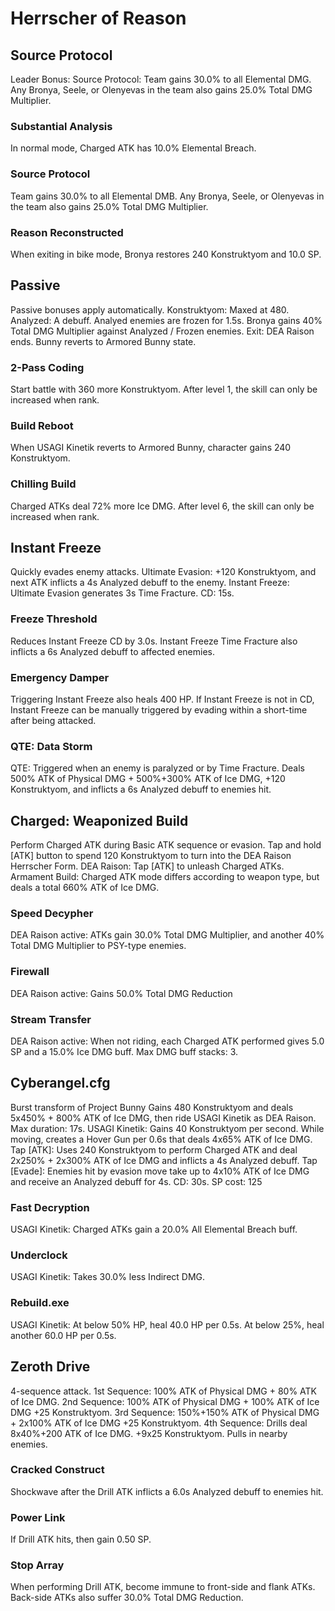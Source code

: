 # Herrscher of Reason

## Source Protocol

Leader Bonus:
Source Protocol: Team gains 30.0% to all Elemental DMG. Any Bronya, Seele, or Olenyevas in the team also gains 25.0% Total DMG Multiplier.

### Substantial Analysis

In normal mode, Charged ATK has 10.0% Elemental Breach.

### Source Protocol

Team gains 30.0% to all Elemental DMB. Any Bronya, Seele, or Olenyevas in the team also gains 25.0% Total DMG Multiplier.

### Reason Reconstructed

When exiting in bike mode, Bronya restores 240 Konstruktyom and 10.0 SP.

## Passive

Passive bonuses apply automatically.
Konstruktyom: Maxed at 480.
Analyzed: A debuff. Analyed enemies are frozen for 1.5s. Bronya gains 40% Total DMG Multiplier against Analyzed / Frozen enemies.
Exit: DEA Raison ends. Bunny reverts to Armored Bunny state.

### 2-Pass Coding

Start battle with 360 more Konstruktyom.
After level 1, the skill can only be increased when  rank.

### Build Reboot

When USAGI Kinetik reverts to Armored Bunny, character gains 240 Konstruktyom.

### Chilling Build

Charged ATKs deal 72% more Ice DMG.
After level 6, the skill can only be increased when  rank.

## Instant Freeze

Quickly evades enemy attacks.
Ultimate Evasion: +120 Konstruktyom, and next ATK inflicts a 4s Analyzed debuff to the enemy.
Instant Freeze: Ultimate Evasion generates 3s Time Fracture. CD: 15s.

### Freeze Threshold

Reduces Instant Freeze CD by 3.0s. Instant Freeze Time Fracture also inflicts a 6s Analyzed debuff to affected enemies.

### Emergency Damper

Triggering Instant Freeze also heals 400 HP. If Instant Freeze is not in CD, Instant Freeze can be manually triggered by evading within a short-time after being attacked.

### QTE: Data Storm

QTE: Triggered when an enemy is paralyzed or by Time Fracture. Deals 500% ATK of Physical DMG + 500%+300% ATK of Ice DMG, +120 Konstruktyom, and inflicts a 6s Analyzed debuff to enemies hit.

## Charged: Weaponized Build

Perform Charged ATK during Basic ATK sequence or evasion. 
Tap and hold [ATK] button to spend 120 Konstruktyom to turn into the DEA Raison Herrscher Form. DEA Raison: Tap [ATK] to unleash Charged ATKs.
Armament Build: Charged ATK mode differs according to weapon type, but deals a total 660% ATK of Ice DMG.

### Speed Decypher

DEA Raison active: ATKs gain 30.0% Total DMG Multiplier, and another 40% Total DMG Multiplier to PSY-type enemies.

### Firewall

DEA Raison active: Gains 50.0% Total DMG Reduction

### Stream Transfer

DEA Raison active: When not riding, each Charged ATK performed gives 5.0 SP and a 15.0% Ice DMG buff. Max DMG buff stacks: 3.

## Cyberangel.cfg

Burst transform of Project Bunny
Gains 480 Konstruktyom and deals 5x450% + 800% ATK of Ice DMG, then ride USAGI Kinetik as DEA Raison. Max duration: 17s.
USAGI Kinetik: Gains 40 Konstruktyom per second. While moving, creates a Hover Gun per 0.6s that deals 4x65% ATK of Ice DMG.
Tap [ATK]: Uses 240 Konstruktyom to perform Charged ATK and deal 2x250% + 2x300% ATK of Ice DMG and inflicts a 4s Analyzed debuff.
Tap [Evade]: Enemies hit by evasion move take up to 4x10% ATK of Ice DMG and receive an Analyzed debuff for 4s.
CD: 30s. SP cost: 125

### Fast Decryption

USAGI Kinetik: Charged ATKs gain a 20.0% All Elemental Breach buff.

### Underclock

USAGI Kinetik: Takes 30.0% less Indirect DMG.

### Rebuild.exe

USAGI Kinetik: At below 50% HP, heal 40.0 HP per 0.5s. At below 25%, heal another 60.0 HP per 0.5s.

## Zeroth Drive

4-sequence attack.
1st Sequence: 100% ATK of Physical DMG + 80% ATK of Ice DMG.
2nd Sequence: 100% ATK of Physical DMG + 100% ATK of Ice DMG +25 Konstruktyom.
3rd Sequence: 150%+150% ATK of Physical DMG + 2x100% ATK of Ice DMG +25 Konstruktyom.
4th Sequence: Drills deal 8x40%+200 ATK of Ice DMG. +9x25 Konstruktyom. Pulls in nearby enemies.

### Cracked Construct

Shockwave after the Drill ATK inflicts a 6.0s Analyzed debuff to enemies hit.

### Power Link

If Drill ATK hits, then gain 0.50 SP.

### Stop Array

When performing Drill ATK, become immune to front-side and flank ATKs. Back-side ATKs also suffer 30.0% Total DMG Reduction.